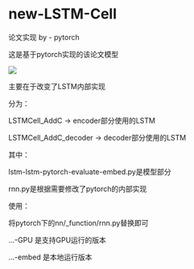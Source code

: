 # new-LSTM-Cell
论文实现 by - pytorch 


这是基于pytorch实现的该论文模型

<img src="https://github.com/huyingxi/new-LSTM-Cell/blob/master/WechatIMG92.jpg" />

主要在于改变了LSTM内部实现


分为：

LSTMCell_AddC             ->     encoder部分使用的LSTM

LSTMCell_AddC_decoder     ->     decoder部分使用的LSTM


其中：

lstm-lstm-pytorch-evaluate-embed.py是模型部分

rnn.py是根据需要修改了pytorch的内部实现


使用：

将pytorch下的nn/_function/rnn.py替换即可


...-GPU 是支持GPU运行的版本

...-embed 是本地运行版本

